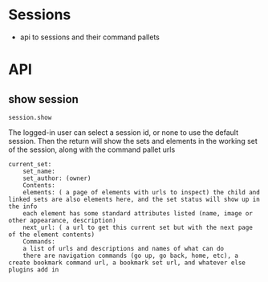 # Sessions

* api to sessions and their command pallets


# API

## show session
    session.show

The logged-in user can select a session id, or none to use the default session.
Then the return will show the sets and elements in the working set of the session, along with the command pallet urls

    current_set:
        set_name:
        set_author: (owner)
        Contents:
        elements: ( a page of elements with urls to inspect) the child and linked sets are also elements here, and the set status will show up in the info
        each element has some standard attributes listed (name, image or other appearance, description)
        next_url: ( a url to get this current set but with the next page of the element contents)
        Commands:
        a list of urls and descriptions and names of what can do
        there are navigation commands (go up, go back, home, etc), a create bookmark command url, a bookmark set url, and whatever else plugins add in
